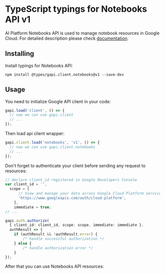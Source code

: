 # TypeScript typings for Notebooks API v1

AI Platform Notebooks API is used to manage notebook resources in Google Cloud.
For detailed description please check [documentation](https://cloud.google.com/ai-platform/notebooks/docs/).

## Installing

Install typings for Notebooks API:

```
npm install @types/gapi.client.notebooks@v1 --save-dev
```

## Usage

You need to initialize Google API client in your code:

```typescript
gapi.load('client', () => {
  // now we can use gapi.client
  // ...
});
```

Then load api client wrapper:

```typescript
gapi.client.load('notebooks', 'v1', () => {
  // now we can use gapi.client.notebooks
  // ...
});
```

Don't forget to authenticate your client before sending any request to resources:

```typescript
// declare client_id registered in Google Developers Console
var client_id = '',
  scope = [ 
      // View and manage your data across Google Cloud Platform services
      'https://www.googleapis.com/auth/cloud-platform',
    ],
    immediate = true;
// ...

gapi.auth.authorize(
  { client_id: client_id, scope: scope, immediate: immediate },
  authResult => {
    if (authResult && !authResult.error) {
        /* handle successful authorization */
    } else {
        /* handle authorization error */
    }
});
```

After that you can use Notebooks API resources:

```typescript
```
